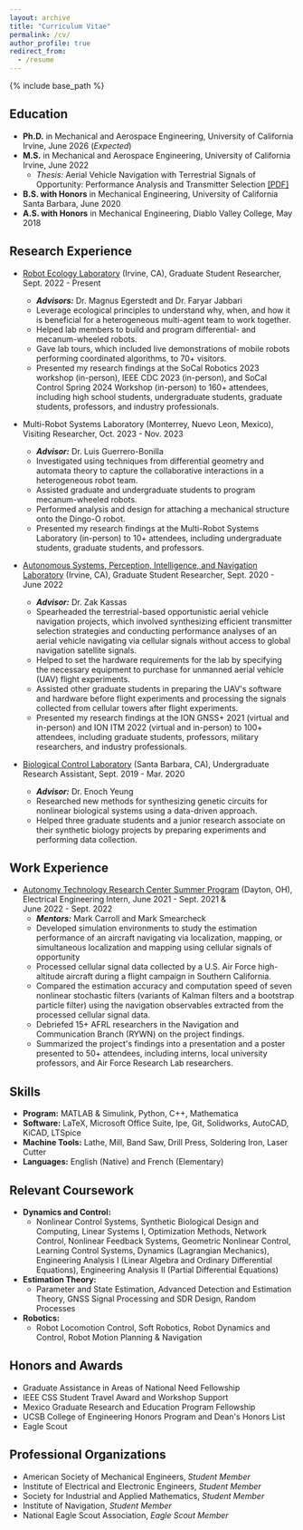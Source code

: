 ```yaml
---
layout: archive
title: "Curriculum Vitae"
permalink: /cv/
author_profile: true
redirect_from:
  - /resume
---
```


{% include base_path %}

## Education
* **Ph.D.** in Mechanical and Aerospace Engineering, University of California Irvine, June 2026 (*Expected*)  
* **M.S.** in Mechanical and Aerospace Engineering, University of California Irvine, June 2022
  * *Thesis:* Aerial Vehicle Navigation with Terrestrial Signals of Opportunity: Performance Analysis and Transmitter Selection  [[PDF]](https://alexngxyen.github.io/files/Alex_Nguyen_UCI_Masters_Thesis.pdf)
* **B.S. with Honors** in Mechanical Engineering, University of California Santa Barbara, June 2020
* **A.S. with Honors** in Mechanical Engineering, Diablo Valley College, May 2018

## Research Experience
* [Robot Ecology Laboratory](https://faculty.sites.uci.edu/robotecology/) (Irvine, CA), Graduate Student Researcher, Sept. 2022 - Present
  * ***Advisors:*** Dr. Magnus Egerstedt and Dr. Faryar Jabbari
  *  Leverage ecological principles to understand why, when, and how it is beneficial for a heterogeneous multi-agent team to work together.
  *  Helped lab members to build and program differential- and mecanum-wheeled robots.
  *  Gave lab tours, which included live demonstrations of mobile robots performing coordinated algorithms, to 70+ visitors.
  *  Presented my research findings at the SoCal Robotics 2023 workshop (in-person), IEEE CDC 2023 (in-person), and SoCal Control Spring 2024 Workshop (in-person) to 160+ attendees, including high school students, undergraduate students, graduate students, professors, and industry professionals.

* Multi-Robot Systems Laboratory (Monterrey, Nuevo Leon, Mexico), Visiting Researcher, Oct. 2023 - Nov. 2023
  * ***Advisor:*** Dr. Luis Guerrero-Bonilla
  * Investigated using techniques from differential geometry and automata theory to capture the collaborative interactions in a heterogeneous robot team.
  * Assisted graduate and undergraduate students to program mecanum-wheeled robots.
  * Performed analysis and design for attaching a mechanical structure onto the Dingo-O robot.
  * Presented my research findings at the Multi-Robot Systems Laboratory (in-person) to 10+ attendees, including undergraduate students, graduate students, and professors.

* [Autonomous Systems, Perception, Intelligence, and Navigation Laboratory](https://ece.osu.edu/aspin) (Irvine, CA), Graduate Student Researcher, Sept. 2020 - June 2022
  * ***Advisor:*** Dr. Zak Kassas
  * Spearheaded the terrestrial-based opportunistic aerial vehicle navigation projects, which involved synthesizing efficient transmitter selection strategies and conducting performance analyses of an aerial vehicle navigating via cellular signals without access to global navigation satellite signals.
  * Helped to set the hardware requirements for the lab by specifying the necessary equipment to purchase for unmanned aerial vehicle (UAV) flight experiments.
  * Assisted other graduate students in preparing the UAV's software and hardware before flight experiments and processing the signals collected from cellular towers after flight experiments.
  * Presented my research findings at the ION GNSS+ 2021 (virtual and in-person) and ION ITM 2022 (virtual and in-person) to 100+ attendees, including graduate students, professors, military researchers, and industry professionals.

* [Biological Control Laboratory](https://yeung.me.ucsb.edu/) (Santa Barbara, CA), Undergraduate Research Assistant, Sept. 2019 - Mar. 2020
  * ***Advisor:*** Dr. Enoch Yeung
  * Researched new methods for synthesizing genetic circuits for nonlinear biological systems using a data-driven approach.
  * Helped three graduate students and a junior research associate on their synthetic biology projects by preparing experiments and performing data collection.

## Work Experience
* [Autonomy Technology Research Center Summer Program](https://udayton.edu/engineering/departments/electrical_and_computer/faculty_activities/atr-center-summer-program/index.php) (Dayton, OH), Electrical Engineering Intern, June 2021 - Sept. 2021 & <br/> June 2022 - Sept. 2022
  * ***Mentors:*** Mark Carroll and Mark Smearcheck
  * Developed simulation environments to study the estimation performance of an aircraft navigating via localization, mapping, or simultaneous localization and mapping using cellular signals of opportunity
  * Processed cellular signal data collected by a U.S. Air Force high-altitude aircraft during a flight campaign in Southern California.
  * Compared the estimation accuracy and computation speed of seven nonlinear stochastic filters (variants of Kalman filters and a bootstrap particle filter) using the navigation observables extracted from the processed cellular signal data.
  * Debriefed 15+ AFRL researchers in the Navigation and Communication Branch (RYWN) on the project findings.
  * Summarized the project's findings into a presentation and a poster presented to 50+ attendees, including interns, local university professors, and Air Force Research Lab researchers.

## Skills
* **Program:** MATLAB & Simulink, Python, C++, Mathematica
* **Software:** LaTeX, Microsoft Office Suite, Ipe, Git, Solidworks, AutoCAD, KiCAD, LTSpice
* **Machine Tools:** Lathe, Mill, Band Saw, Drill Press, Soldering Iron, Laser Cutter
* **Languages:** English (Native) and French (Elementary)

## Relevant Coursework
* **Dynamics and Control:** 
  * Nonlinear Control Systems, Synthetic Biological Design and Computing, Linear Systems I, Optimization Methods, Network Control, Nonlinear Feedback Systems, Geometric Nonlinear Control, Learning Control Systems, Dynamics (Lagrangian Mechanics), Engineering Analysis I (Linear Algebra and Ordinary Differential Equations), Engineering Analysis II (Partial Differential Equations) <br/>
* **Estimation Theory:** 
  * Parameter and State Estimation, Advanced Detection and Estimation Theory, GNSS Signal Processing and SDR Design, Random Processes <br/>
* **Robotics:** 
  * Robot Locomotion Control, Soft Robotics, Robot Dynamics and Control, Robot Motion Planning & Navigation

## Honors and Awards
* Graduate Assistance in Areas of National Need Fellowship
* IEEE CSS Student Travel Award and Workshop Support
* Mexico Graduate Research and Education Program Fellowship
* UCSB College of Engineering Honors Program and Dean's Honors List
* Eagle Scout
  
## Professional Organizations
* American Society of Mechanical Engineers, *Student Member*
* Institute of Electrical and Electronic Engineers, *Student Member*
* Society for Industrial and Applied Mathematics, *Student Member*
* Institute of Navigation, *Student Member*
* National Eagle Scout Association, *Eagle Scout Member*
